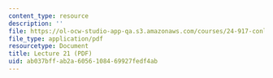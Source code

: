 ```yaml
---
content_type: resource
description: ''
file: https://ol-ocw-studio-app-qa.s3.amazonaws.com/courses/24-917-conlangs-how-to-construct-a-language-fall-2018/ab037bffab2a6056108469927fedf4ab_MIT24_917f18_lec21_kin_terms.pdf
file_type: application/pdf
resourcetype: Document
title: Lecture 21 (PDF)
uid: ab037bff-ab2a-6056-1084-69927fedf4ab
---
```


